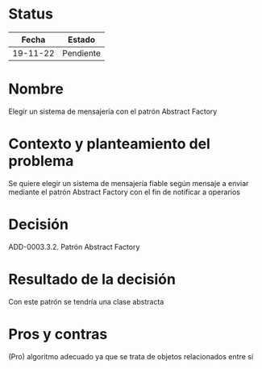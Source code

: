 # Status

| Fecha | Estado |
| --- | --- |
| 19-11-22 | Pendiente |

# Nombre

Elegir un sistema de mensajería con el patrón Abstract Factory

# Contexto y planteamiento del problema

Se quiere elegir un sistema de mensajería fiable según mensaje a enviar mediante el patrón Abstract Factory con el fin de notificar a operarios

# Decisión

ADD-0003.3.2. Patrón Abstract Factory

# Resultado de la decisión

Con este patrón se tendría una clase abstracta 

# Pros y contras

(Pro) algoritmo adecuado ya que se trata de objetos relacionados entre sí